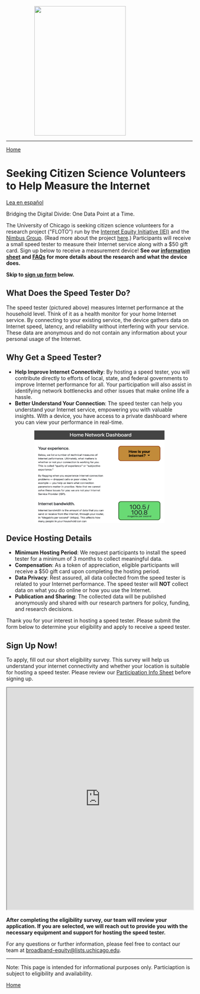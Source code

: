 <img src="https://internetequity.uchicago.edu/wp-content/uploads/2022/04/netrics_install-e1651779294611-528x328.jpg" width="70%" height="350px" style="display: block; margin-left: auto; margin-right: auto;">

---

[Home](https://internetequity.org/floto/)

# Seeking Citizen Science Volunteers to Help Measure the Internet

[Lea en español](https://internetequity.org/floto/participate-es.html)

Bridging the Digital Divide: One Data Point at a Time.

The University of Chicago is seeking citizen science volunteers for a research project ("FLOTO") run by the [Internet Equity Initiative (IEI)](https://internetequity.uchicago.edu/) and the [Nimbus Group](https://nimbusproject.org/). (Read more about the project [here](https://internetequity.org/floto).) Participants will receive a small speed tester to measure their Internet service along with a $50 gift card. Sign up below to receive a measurement device! **See our [information sheet](../assets/pdfs/FLOTO%20Participation%20Info%20Form.pdf) and [FAQs](https://internetequity.org/floto/faqs.html) for more details about the research and what the device does.**

**Skip to [sign up form](#sign-up-now) below.**

## What Does the Speed Tester Do?

The speed tester (pictured above) measures Internet performance at the household level. Think of it as a health monitor for your home Internet service. By connecting to your existing service, the device gathers data on Internet speed, latency, and reliability without interfering with your service. These data are anonymous and do not contain any information about your personal usage of the Internet.

## Why Get a Speed Tester?

- **Help Improve Internet Connectivity**: By hosting a speed tester, you will contribute directly to efforts of local, state, and federal governments to improve Internet performance for all. Your participation will also assist in identifying network bottlenecks and other issues that make online life a hassle.
- **Better Understand Your Connection**: The speed tester can help you understand your Internet service, empowering you with valuable insights. With a device, you have access to a private dashboard where you can view your performance in real-time.

<img src="../assets/img/Screenshot 2023-09-29 at 12.08.58 PM.png" width="70%" height="250px" style="display: block; margin-left: auto; margin-right: auto;">

## Device Hosting Details

- **Minimum Hosting Period**: We request participants to install the speed tester for a minimum of 3 months to collect meaningful data.
- **Compensation**: As a token of appreciation, eligible participants will receive a $50 gift card upon completing the hosting period.
- **Data Privacy**: Rest assured, all data collected from the speed tester is related to your Internet performance. The speed tester will **NOT** collect data on what you do online or how you use the Internet.
- **Publication and Sharing**: The collected data will be published anonymously and shared with our research partners for policy, funding, and research decisions.

Thank you for your interest in hosting a speed tester. Please submit the form below to determine your eligibility and apply to receive a speed tester.

## Sign Up Now!

To apply, fill out our short eligibility survey. This survey will help us understand your internet connectivity and whether your location is suitable for hosting a speed tester. Please review our [Participation Info Sheet](../assets/pdfs/FLOTO%20Participation%20Info%20Form.pdf) before signing up.

<iframe src="https://uchicago.co1.qualtrics.com/jfe/form/SV_0J4OlcSjtoKtkCa" width="100%" height="600px" allowfullscreen="true"></iframe>


**After completing the eligibility survey, our team will review your application. If you are selected, we will reach out to provide you with the necessary equipment and support for hosting the speed tester.**

For any questions or further information, please feel free to contact our team at [broadband-equity@lists.uchicago.edu](mailto:broadband-equity@lists.uchicago.edu).

---
Note: This page is intended for informational purposes only. Particiaption is subject to eligibility and availability.

[Home](https://internetequity.org/floto/)
